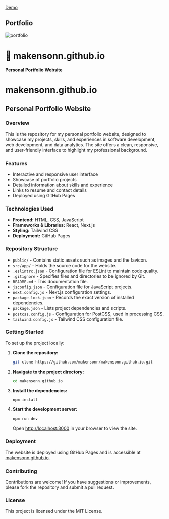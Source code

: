 [Demo](https://makensonn.github.io/)
## Portfolio

![portfolio](https://github.com/makensonn/makensonn.github.io/assets/22712773/c2b3704e-31a5-4bb6-8d81-a92c50590bbe)

# 📌 makensonn.github.io  
**Personal Portfolio Website**  

# makensonn.github.io

## Personal Portfolio Website

### Overview

This is the repository for my personal portfolio website, designed to showcase my projects, skills, and experiences in software development, web development, and data analytics. The site offers a clean, responsive, and user-friendly interface to highlight my professional background.

### Features

- Interactive and responsive user interface
- Showcase of portfolio projects
- Detailed information about skills and experience
- Links to resume and contact details
- Deployed using GitHub Pages

### Technologies Used

- **Frontend:** HTML, CSS, JavaScript
- **Frameworks & Libraries:** React, Next.js
- **Styling:** Tailwind CSS
- **Deployment:** GitHub Pages

### Repository Structure

- `public/` - Contains static assets such as images and the favicon.
- `src/app/` - Holds the source code for the website.
- `.eslintrc.json` - Configuration file for ESLint to maintain code quality.
- `.gitignore` - Specifies files and directories to be ignored by Git.
- `README.md` - This documentation file.
- `jsconfig.json` - Configuration file for JavaScript projects.
- `next.config.js` - Next.js configuration settings.
- `package-lock.json` - Records the exact version of installed dependencies.
- `package.json` - Lists project dependencies and scripts.
- `postcss.config.js` - Configuration for PostCSS, used in processing CSS.
- `tailwind.config.js` - Tailwind CSS configuration file.

### Getting Started

To set up the project locally:

1. **Clone the repository:**

   ```bash
   git clone https://github.com/makensonn/makensonn.github.io.git
   ```

2. **Navigate to the project directory:**

   ```bash
   cd makensonn.github.io
   ```

3. **Install the dependencies:**

   ```bash
   npm install
   ```

4. **Start the development server:**

   ```bash
   npm run dev
   ```

   Open [http://localhost:3000](http://localhost:3000) in your browser to view the site.

### Deployment

The website is deployed using GitHub Pages and is accessible at [makensonn.github.io](https://makensonn.github.io/).

### Contributing

Contributions are welcome! If you have suggestions or improvements, please fork the repository and submit a pull request.

### License

This project is licensed under the MIT License.



